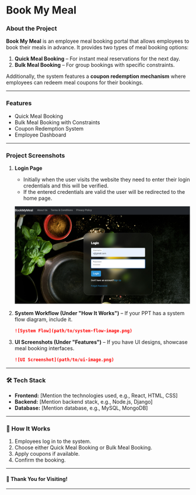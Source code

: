 # Book My Meal

### About the Project
**Book My Meal** is an employee meal booking portal that allows employees to book their meals in advance. It provides two types of meal booking options:
1. **Quick Meal Booking** – For instant meal reservations for the next day.
2. **Bulk Meal Booking** – For group bookings with specific constraints.

Additionally, the system features a **coupon redemption mechanism** where employees can redeem meal coupons for their bookings.

---

### Features
- Quick Meal Booking  
- Bulk Meal Booking with Constraints  
- Coupon Redemption System  
- Employee Dashboard   

---

### Project Screenshots

1. **Login Page**
   - Initially when the user visits the website they need to enter their login credentials and this will be verified.
   -  If the entered credentials are valid the user will be redirected to the home page.

   ![Project Banner](https://github.com/vraj1012/Book-My-Meal/blob/main/BookMyMealAppImages/1login.jpg)
 
2. **System Workflow (Under "How It Works")** – If your PPT has a system flow diagram, include it.
   ```markdown
   ![System Flow](path/to/system-flow-image.png)
   ```
4. **UI Screenshots (Under "Features")** – If you have UI designs, showcase meal booking interfaces.
   ```markdown
   ![UI Screenshot](path/to/ui-image.png)
   ```

---

### 🛠️ Tech Stack
- **Frontend:** [Mention the technologies used, e.g., React, HTML, CSS]  
- **Backend:** [Mention backend stack, e.g., Node.js, Django]  
- **Database:** [Mention database, e.g., MySQL, MongoDB]  

---

### 🎯 How It Works
1. Employees log in to the system.
2. Choose either Quick Meal Booking or Bulk Meal Booking.
3. Apply coupons if available.
4. Confirm the booking.

---


#### 🎉 Thank You for Visiting!  

---
